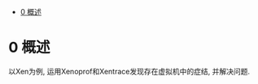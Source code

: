 
<!-- @import "[TOC]" {cmd="toc" depthFrom=1 depthTo=6 orderedList=false} -->

<!-- code_chunk_output -->

* [0 概述](#0-概述)

<!-- /code_chunk_output -->

# 0 概述

以Xen为例, 运用Xenoprof和Xentrace发现存在虚拟机中的症结, 并解决问题.

